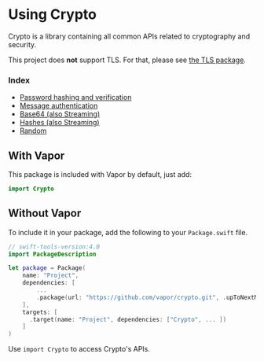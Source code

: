# Using Crypto

Crypto is a library containing all common APIs related to cryptography and security.

This project does **not** support TLS. For that, please see [the TLS package](../tls/package.md).

### Index

- [Password hashing and verification](passwords.md)
- [Message authentication](random.md)
- [Base64 (also Streaming)](hash.md)
- [Hashes (also Streaming)](hash.md)
- [Random](random.md)

## With Vapor

This package is included with Vapor by default, just add:

```swift
import Crypto
```

## Without Vapor

To include it in your package, add the following to your `Package.swift` file.

```swift
// swift-tools-version:4.0
import PackageDescription

let package = Package(
    name: "Project",
    dependencies: [
        ...
        .package(url: "https://github.com/vapor/crypto.git", .upToNextMajor(from: "x.0.0")),
    ],
    targets: [
      .target(name: "Project", dependencies: ["Crypto", ... ])
    ]
)
```

Use `import Crypto` to access Crypto's APIs.
